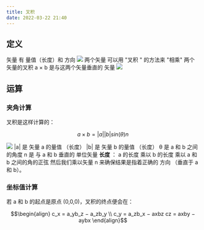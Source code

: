 ```yaml
---
title: 叉积
date: 2022-03-22 21:40
---
```

## 定义
矢量 有 量值（长度）和 方向
![](./_image/2022-03-22/2022-03-22-21-47-55@2x.jpg)
两个矢量 可以用 "叉积 " 的方法来 "相乘"
两个矢量的叉积 a × b 是与这两个矢量垂直的 矢量
![](./_image/2022-03-22/2022-03-22-21-47-19@2x.jpg)
## 运算
###  夹角计算
叉积是这样计算的：
```math
a × b = |a| |b| sin(θ) n
```
![](./_image/2022-03-22/2022-03-22-21-56-53@2x.jpg)
|a| 是 矢量 a 的量值 （长度）
|b| 是 矢量 b 的量值 （长度）
θ 是 a 和 b 之间的角度
n 是 与 a 和 b 垂直的 单位矢量
**长度** ： a 的长度 乘以 b 的长度 乘以 a 和 b 之间的角的正弦
然后我们乘以矢量 n 来确保结果是指着正确的 方向 （垂直于 a 和 b）。
###  坐标值计算
若 a 和 b 的起点是原点 (0,0,0)，叉积的终点便会在：
```math
\begin{align}
c_x = a_yb_z − a_zb_y \\
c_y = a_zb_x − axbz
cz = axby − aybx
\end{align}
```


